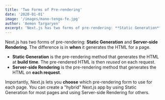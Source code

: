 ```yaml
---
title: 'Two Forms of Pre-rendering'
date: '2020-01-01'
image: '/images/mano-tengo-fe.jpg'
author: 'Aemon Targaryen'
excerpt: 'Next.js has two forms of pre-rendering: **Static Generation** and **Server-side Rendering**'
---
```


Next.js has two forms of pre-rendering: **Static Generation** and **Server-side Rendering**. The difference is in **when** it generates the HTML for a page.

- **Static Generation** is the pre-rendering method that generates the HTML at **build time**. The pre-rendered HTML is then _reused_ on each request.
- **Server-side Rendering** is the pre-rendering method that generates the HTML on **each request**.

Importantly, Next.js lets you **choose** which pre-rendering form to use for each page. You can create a "hybrid" Next.js app by using Static Generation for most pages and using Server-side Rendering for others.